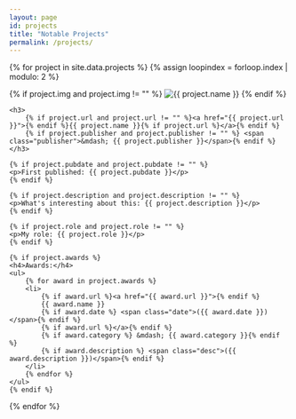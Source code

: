 ```yaml
---
layout: page
id: projects
title: "Notable Projects"
permalink: /projects/
---
```


{% for project in site.data.projects %}
{% assign loopindex = forloop.index | modulo: 2 %}
<section class="{% if project.feature == true %}feature{% else %}nofeature{% endif %} {% if project.img != "" %}img{% endif %}">
    {% if project.img and project.img != "" %}
    <img src="{{ "/assets/img/" | relative_url }}{{ project.img }}" alt="{{ project.name }}" />
    {% endif %}

    <h3>
        {% if project.url and project.url != "" %}<a href="{{ project.url }}">{% endif %}{{ project.name }}{% if project.url %}</a>{% endif %}
        {% if project.publisher and project.publisher != "" %} <span class="publisher">&mdash; {{ project.publisher }}</span>{% endif %}
    </h3>

    {% if project.pubdate and project.pubdate != "" %}
    <p>First published: {{ project.pubdate }}</p>
    {% endif %}

    {% if project.description and project.description != "" %}
    <p>What's interesting about this: {{ project.description }}</p>
    {% endif %}

    {% if project.role and project.role != "" %}
    <p>My role: {{ project.role }}</p>
    {% endif %}

    {% if project.awards %}
    <h4>Awards:</h4>
    <ul>
        {% for award in project.awards %}
        <li>
            {% if award.url %}<a href="{{ award.url }}">{% endif %}
            {{ award.name }}
            {% if award.date %} <span class="date">({{ award.date }})</span>{% endif %}
            {% if award.url %}</a>{% endif %}
            {% if award.category %} &mdash; {{ award.category }}{% endif %}
            {% if award.description %} <span class="desc">({{ award.description }})</span>{% endif %}
        </li>
        {% endfor %}
    </ul>
    {% endif %}
</section>
{% endfor %}
